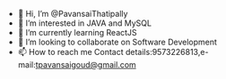 - 👋 Hi, I’m @PavansaiThatipally
- 👀 I’m interested in JAVA and MySQL
- 🌱 I’m currently learning ReactJS
- 💞️ I’m looking to collaborate on Software Development
- 📫 How to reach me Contact details:9573226813,e-mail:tpavansaigoud@gmail.com

<!---
PavansaiThatipally/PavansaiThatipally is a ✨ special ✨ repository because its `README.md` (this file) appears on your GitHub profile.
You can click the Preview link to take a look at your changes.
--->
